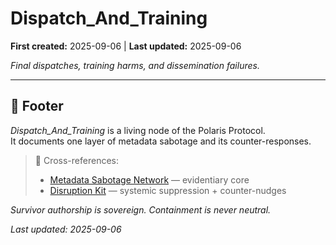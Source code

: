 # Dispatch_And_Training

**First created:** 2025-09-06 | **Last updated:** 2025-09-06  

*Final dispatches, training harms, and dissemination failures.*

---

## 🏮 Footer  

*Dispatch_And_Training* is a living node of the Polaris Protocol.  
It documents one layer of metadata sabotage and its counter-responses.  

> 📡 Cross-references:  
> - [Metadata Sabotage Network](../../) — evidentiary core  
> - [Disruption Kit](../../../Disruption_Kit/) — systemic suppression + counter-nudges  

*Survivor authorship is sovereign. Containment is never neutral.*  

_Last updated: 2025-09-06_
